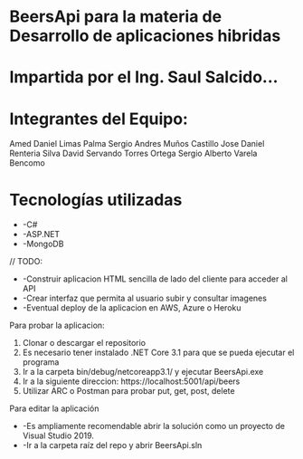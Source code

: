 # BeersApi para la materia de Desarrollo de aplicaciones hibridas
# Impartida por el Ing. Saul Salcido...

# Integrantes del Equipo: 

Amed Daniel Limas Palma
Sergio Andres Muños Castillo
Jose Daniel Renteria Silva
David Servando Torres Ortega 
Sergio Alberto Varela Bencomo

# Tecnologías utilizadas

* -C#
* -ASP.NET
* -MongoDB

// TODO: 

* -Construir aplicacion HTML sencilla de lado del cliente para acceder al API
* -Crear interfaz que permita al usuario subir y consultar imagenes
* -Eventual deploy de la aplicacion en AWS, Azure o Heroku

Para probar la aplicacion: 
1. Clonar o descargar el repositorio
1. Es necesario tener instalado .NET Core 3.1 para que se pueda ejecutar el programa
1. Ir a la carpeta bin/debug/netcoreapp3.1/ y ejecutar BeersApi.exe
1. Ir a la siguiente direccion: https://localhost:5001/api/beers
1. Utilizar ARC o Postman para probar put, get, post, delete

Para editar la aplicación
* -Es ampliamente recomendable abrir la solución como un proyecto de Visual Studio 2019. 
* -Ir a la carpeta raíz del repo y abrir BeersApi.sln

